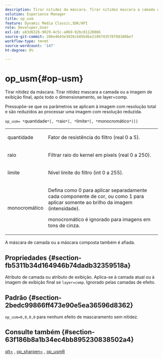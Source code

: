 ```yaml
---
description: Tirar nitidez da máscara. Tirar nitidez mascara a camada ou a imagem de exibição final, após todo o dimensionamento, se layer=comp.
solution: Experience Manager
title: op_usm
feature: Dynamic Media Classic,SDK/API
role: Developer,User
exl-id: a83d6326-9029-4c5c-a069-92bc81120866
source-git-commit: 206e4643e3926cb85b4be2189743578f88180be7
workflow-type: tm+mt
source-wordcount: '147'
ht-degree: 0%

---
```


# op_usm{#op-usm}

Tirar nitidez da máscara. Tirar nitidez mascara a camada ou a imagem de exibição final, após todo o dimensionamento, se layer=comp.

Pressupõe-se que os parâmetros se aplicam à imagem com resolução total e são reduzidos ao processar uma imagem com resolução reduzida.

`op_usm= *`quantidade`*[, *`raio`*[, *`limite`*[, *`monocromático`*]]]`

<table id="simpletable_0697E3BCB45F41C494D93A6017ADD2BF"> 
 <tr class="strow"> 
  <td class="stentry"> <p><span class="codeph"><span class="varname"> quantidade</span></span> </p></td> 
  <td class="stentry"> <p>Fator de resistência do filtro (real 0 a 5). </p></td> 
 </tr> 
 <tr class="strow"> 
  <td class="stentry"> <p><span class="codeph"><span class="varname"> raio</span></span> </p></td> 
  <td class="stentry"> <p>Filtrar raio do kernel em pixels (real 0 a 250). </p></td> 
 </tr> 
 <tr class="strow"> 
  <td class="stentry"> <p><span class="codeph"><span class="varname"> limite</span></span> </p></td> 
  <td class="stentry"> <p>Nível limite do filtro (int 0 a 255). </p></td> 
 </tr> 
 <tr class="strow"> 
  <td class="stentry"> <p><span class="codeph"><span class="varname"> monocromático</span></span> </p></td> 
  <td class="stentry"> <p>Defina como 0 para aplicar separadamente cada componente de cor, ou como 1 para aplicar somente ao brilho da imagem (intensidade). </p> <p> <span class="codeph"><span class="varname"> monocromático</span></span> é ignorado para imagens em tons de cinza. </p></td> 
 </tr> 
</table>

A máscara de camada ou a máscara composta também é afiada.

## Propriedades {#section-fb5311b34d164946b74dadb32359518a}

Atributo de camada ou atributo de exibição. Aplica-se à camada atual ou à imagem de exibição final se `layer=comp`. Ignorado pelas camadas de efeito.

## Padrão {#section-2bedc99866ff473e90e5ea36596d8362}

`op_usm=0,0,0,0` para nenhum efeito de mascaramento sem nitidez.

## Consulte também {#section-63f186b8a1b34ec4bb895230838502a4}

[qlt=](../../../../../is-api/http-ref/image-serving-api-ref/c-http-protocol-reference/c-command-reference/r-is-http-qlt.md#reference-f69ed0758c784b0385d979820546d352) , [op_sharpen=](../../../../../is-api/http-ref/image-serving-api-ref/c-http-protocol-reference/c-command-reference/r-op-sharpen.md#reference-c32573230c6140f883efdaa201ea8541) , [op_usmR](../../../../../is-api/http-ref/image-serving-api-ref/c-http-protocol-reference/c-command-reference/r-op-usmr.md#reference-c0168bc1e3a24370883670c09bcb0fef)
